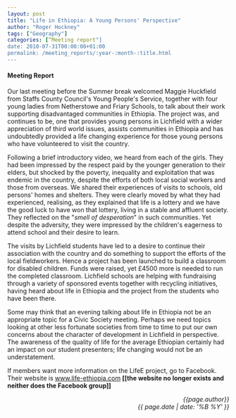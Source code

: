 ```yaml
---
layout: post
title: "Life in Ethiopia: A Young Persons' Perspective"
author: "Roger Hockney"
tags: ["Geography"]
categories: [“Meeting report"]
date: 2010-07-31T00:00:00+01:00
permalink: /meeting_reports/:year-:month-:title.html
---
```

#### Meeting Report ####

Our last meeting before the Summer break welcomed Maggie Huckfield from Staffs County Council's Young People's Service, together with four young ladies from Netherstowe and Friary Schools, to talk about their work supporting disadvantaged communities in Ethiopia. The project was, and continues to be, one that provides young persons in Lichfield with a wider appreciation of third world issues, assists communities in Ethiopia and has undoubtedly provided a life changing experience for those young persons who have volunteered to visit the country. 

Following a brief introductory video, we heard from each of the girls. They had been impressed by the respect paid by the younger generation to their elders, but shocked by the poverty, inequality and exploitation that was endemic in the country, despite the efforts of both local social workers and those from overseas. We shared their experiences of visits to schools, old persons' homes and shelters. They were clearly moved by what they had experienced, realising, as they explained that life is a lottery and we have the good luck to have won that lottery, living in a stable and affluent society. They reflected on the "*smell of desperation*" in such communities. Yet despite the adversity, they were impressed by the children's eagerness to attend school and their desire to learn. 

The visits by Lichfield students have led to a desire to continue their association with the country and do something to support the efforts of the local fieldworkers. Hence a project has been launched to build a classroom for disabled children. Funds were raised, yet £4500 more is needed to run the completed classroom. Lichfield schools are helping with fundraising through a variety of sponsored events together with recycling initiatives, having heard about life in Ethiopia and the project from the students who have been there. 

Some may think that an evening talking about life in Ethiopia not be an appropriate topic for a Civic Society meeting. Perhaps we need topics looking at other less fortunate societies from time to time to put our own concerns about the character of development in Lichfield in perspective. The awareness of the quality of life for the average Ethiopian certainly had an impact on our student presenters; life changing would not be an understatement. 

If members want more information on the LifeE project, go to Facebook. Their website is www.life-ethiopia.com **[[the website no longer exists and neither does the Facebook group]]**


<p align="right"><i> {{page.author}} <br> {{ page.date | date: '%B %Y' }} </i></p>
